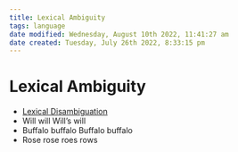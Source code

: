```yaml
---
title: Lexical Ambiguity
tags: language
date modified: Wednesday, August 10th 2022, 11:41:27 am
date created: Tuesday, July 26th 2022, 8:33:15 pm
---
```


# Lexical Ambiguity
- [Lexical Disambiguation](Lexical%20Disambiguation.md)
- Will will Will’s will
- Buffalo buffalo Buffalo buffalo
- Rose rose roes rows

